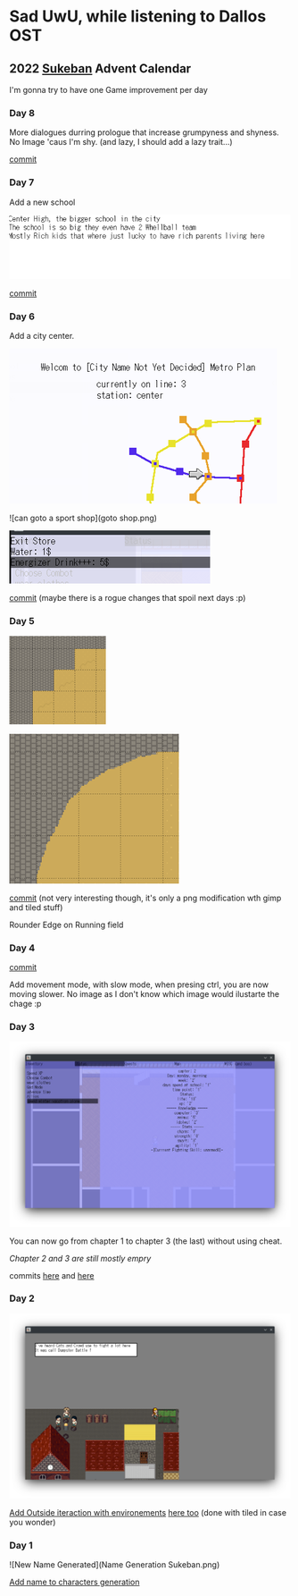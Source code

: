 <head>
<link rel="stylesheet" href="styling.css">
</head>

# Sad UwU, while listening to Dallos OST

## 2022 [Sukeban](https://github.com/cosmo-ray/Sukeban) Advent Calendar

I'm gonna try to have one Game improvement per day

### Day 8

More dialogues durring prologue that increase grumpyness and shyness.
No Image 'caus I'm shy. (and lazy, I should add a lazy trait...)

[commit](https://github.com/cosmo-ray/Sukeban/commit/27cf32ccc39b1ad02c394edb33e49f06bf47a4cd)

### Day 7

Add a new school

![center school description](center-school.png)

[commit](https://github.com/cosmo-ray/Sukeban/commit/1344b975438a34b402c116fa460b55a254d91d1f)

### Day 6

Add a city center.

![metro center station](center-metro.png)

![can goto a sport shop](goto shop.png)

![with only a few items](the-shop.png)

[commit](https://github.com/cosmo-ray/Sukeban/commit/8446adab32c60b7ee3a16f33f631caa5a61849f6)
(maybe there is a rogue changes that spoil next days :p)

### Day 5

![before](Before.png)

![after](now.png)

[commit](https://github.com/cosmo-ray/Sukeban/commit/b0129a784edf414a2d20760cbdaa018cfdfcfc8f) (not very interesting though, it's only a png modification wth gimp and tiled stuff)

Rounder Edge on Running field

### Day 4

[commit](https://github.com/cosmo-ray/Sukeban/commit/98b6252b7ae22298ff4751420bd551b7d1a773c2)

Add movement mode, with slow mode, when presing ctrl, you are now moving slower.
No image as I don't know which image would ilustarte the chage :p

### Day 3
![Winter Vacation to Chapter 3](next-chapter-option.png)

You can now go from chapter 1 to chapter 3 (the last) without using cheat.

*Chapter 2 and 3 are still mostly empry*

commits [here](commit/b4dba7062016f62fc9fe6572e58add7dfeee2532) and [here](commit/b4dba7062016f62fc9fe6572e58add7dfeee2532)

### Day 2

![boat](new-interaction.png)

[Add Outside iteraction with environements](https://github.com/cosmo-ray/Sukeban/commit/fbeaeb716953a3d720dd48556dc8d90ff4d9d0ec) <a href="https://github.com/cosmo-ray/Sukeban/commit/0ebf852356796ba5d6c2497892bce7c50006af9b">here too</a> (done with tiled in case you wonder)

### Day 1

![New Name Generated](Name Generation Sukeban.png)

[Add name to characters generation](https://github.com/cosmo-ray/Sukeban/commit/b4dba7062016f62fc9fe6572e58add7dfeee2532)


